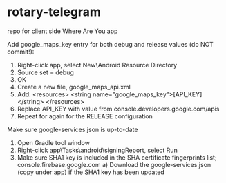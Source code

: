 # rotary-telegram
repo for client side Where Are You app

Add google_maps_key entry for both debug and release values (do NOT commit!):
1) Right-click app, select New\Android Resource Directory
2) Source set = debug
3) OK
4) Create a new file, google_maps_api.xml
5) Add:
&lt;resources&gt;
    &lt;string name="google_maps_key"&gt;[API_KEY]&lt;/string&gt;
&lt;/resources&gt;
6) Replace API_KEY with value from console.developers.google.com/apis
7) Repeat for again for the RELEASE configuration

Make sure google-services.json is up-to-date
1) Open Gradle tool window
2) Right-click app\Tasks\android\signingReport, select Run
3) Make sure SHA1 key is included in the SHA certificate fingerprints list; console.firebase.google.com
  a) Download the google-services.json (copy under app) if the SHA1 key has been updated
